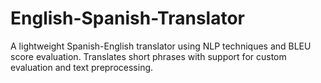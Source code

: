 # English-Spanish-Translator
A lightweight Spanish-English translator using NLP techniques and BLEU score evaluation. Translates short phrases with support for custom evaluation and text preprocessing.
